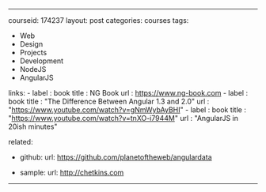 ---
courseid: 174237
layout: post
categories: courses
tags:
- Web
- Design
- Projects
- Development
- NodeJS
- AngularJS

links:
	- label       : book
	  title    		:	NG Book
		url					: https://www.ng-book.com
	- label       : book
	  title    		:	"The Difference Between Angular 1.3 and 2.0"
		url					: "https://www.youtube.com/watch?v=gNmWybAyBHI"
	- label       : book
	  title    		:	"https://www.youtube.com/watch?v=tnXO-i7944M"
		url					: "AngularJS in 20ish minutes"


related:
- github:
  url: https://github.com/planetoftheweb/angulardata

- sample:
  url: http://chetkins.com


------